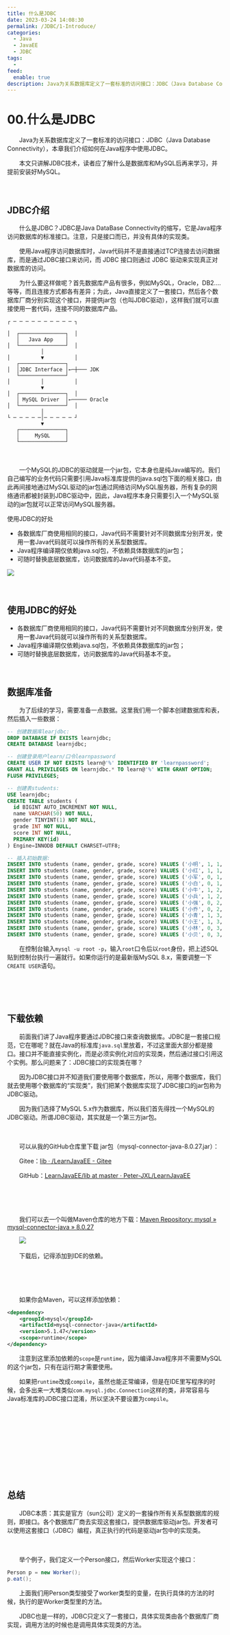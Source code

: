 ```yaml
---
title: 什么是JDBC
date: 2023-03-24 14:08:30
permalink: /JDBC/1-Introduce/
categories:
  - Java
  - JavaEE
  - JDBC
tags:
  - 
feed:
  enable: true
description: Java为关系数据库定义了一套标准的访问接口：JDBC（Java Database Connectivity），本章我们介绍如何在Java程序中使用JDBC。
---
```



# 00.什么是JDBC

　　Java为关系数据库定义了一套标准的访问接口：JDBC（Java Database Connectivity），本章我们介绍如何在Java程序中使用JDBC。

　　本文只讲解JDBC技术，读者应了解什么是数据库和MySQL后再来学习，并提前安装好MySQL。
<!-- more -->
　　‍

## JDBC介绍

　　什么是JDBC？JDBC是Java DataBase Connectivity的缩写，它是Java程序访问数据库的标准接口。注意，只是接口而已，并没有具体的实现类。

　　使用Java程序访问数据库时，Java代码并不是直接通过TCP连接去访问数据库，而是通过JDBC接口来访问，而 JDBC 接口则通过 JDBC 驱动来实现真正对数据库的访问。

　　为什么要这样做呢？首先数据库产品有很多，例如MySQL，Oracle，DB2....等等，而且连接方式都各有差异；为此，Java直接定义了一套接口，然后各个数据库厂商分别实现这个接口，并提供jar包（也叫JDBC驱动），这样我们就可以直接使用一套代码，连接不同的数据库产品。

```
┌ ─ ─ ─ ─ ─ ─ ─ ─ ─ ─ ┐

│  ┌───────────────┐  │
   │   Java App    │
│  └───────────────┘  │
           │
│          ▼          │
   ┌───────────────┐
│  │JDBC Interface │←─┼─── JDK
   └───────────────┘
│          │          │
           ▼
│  ┌───────────────┐  │
   │ MySQL Driver  │←───── Oracle
│  └───────────────┘  │
           │
└ ─ ─ ─ ─ ─│─ ─ ─ ─ ─ ┘
           ▼
   ┌───────────────┐
   │     MySQL     │
   └───────────────┘
```

　　‍

　　一个MySQL的JDBC的驱动就是一个jar包，它本身也是纯Java编写的。我们自己编写的业务代码只需要引用Java标准库提供的java.sql包下面的相关接口，由此再间接地通过MySQL驱动的jar包通过网络访问MySQL服务器，所有复杂的网络通讯都被封装到JDBC驱动中，因此，Java程序本身只需要引入一个MySQL驱动的jar包就可以正常访问MySQL服务器。

使用JDBC的好处

* 各数据库厂商使用相同的接口，Java代码不需要针对不同数据库分别开发，使用一套Java代码就可以操作所有的关系型数据库。
* Java程序编译期仅依赖java.sql包，不依赖具体数据库的jar包；
* 可随时替换底层数据库，访问数据库的Java代码基本不变。
　　‍

![](https://image.peterjxl.com/blog/20230326224044.png)

　　‍

## 使用JDBC的好处

* 各数据库厂商使用相同的接口，Java代码不需要针对不同数据库分别开发，使用一套Java代码就可以操作所有的关系型数据库。
* Java程序编译期仅依赖java.sql包，不依赖具体数据库的jar包；
* 可随时替换底层数据库，访问数据库的Java代码基本不变。

　　‍

## 数据库准备

　　为了后续的学习，需要准备一点数据。这里我们用一个脚本创建数据库和表，然后插入一些数据：

```sql
-- 创建数据库learjdbc:
DROP DATABASE IF EXISTS learnjdbc;
CREATE DATABASE learnjdbc;

-- 创建登录用户learn/口令learnpassword
CREATE USER IF NOT EXISTS learn@'%' IDENTIFIED BY 'learnpassword';
GRANT ALL PRIVILEGES ON learnjdbc.* TO learn@'%' WITH GRANT OPTION;
FLUSH PRIVILEGES;

-- 创建表students:
USE learnjdbc;
CREATE TABLE students (
  id BIGINT AUTO_INCREMENT NOT NULL,
  name VARCHAR(50) NOT NULL,
  gender TINYINT(1) NOT NULL,
  grade INT NOT NULL,
  score INT NOT NULL,
  PRIMARY KEY(id)
) Engine=INNODB DEFAULT CHARSET=UTF8;

-- 插入初始数据:
INSERT INTO students (name, gender, grade, score) VALUES ('小明', 1, 1, 88);
INSERT INTO students (name, gender, grade, score) VALUES ('小红', 1, 1, 95);
INSERT INTO students (name, gender, grade, score) VALUES ('小军', 0, 1, 93);
INSERT INTO students (name, gender, grade, score) VALUES ('小白', 0, 1, 100);
INSERT INTO students (name, gender, grade, score) VALUES ('小牛', 1, 2, 96);
INSERT INTO students (name, gender, grade, score) VALUES ('小兵', 1, 2, 99);
INSERT INTO students (name, gender, grade, score) VALUES ('小强', 0, 2, 86);
INSERT INTO students (name, gender, grade, score) VALUES ('小乔', 0, 2, 79);
INSERT INTO students (name, gender, grade, score) VALUES ('小青', 1, 3, 85);
INSERT INTO students (name, gender, grade, score) VALUES ('小王', 1, 3, 90);
INSERT INTO students (name, gender, grade, score) VALUES ('小林', 0, 3, 91);
INSERT INTO students (name, gender, grade, score) VALUES ('小贝', 0, 3, 77);
```

　　在控制台输入`mysql -u root -p`，输入`root`口令后以`root`身份，把上述SQL贴到控制台执行一遍就行。如果你运行的是最新版MySQL 8.x，需要调整一下`CREATE USER`语句。

　　‍

　　‍

## 下载依赖

　　前面我们讲了Java程序要通过JDBC接口来查询数据库。JDBC是一套接口规范，它在哪呢？就在Java的标准库`java.sql`里放着，不过这里面大部分都是接口。接口并不能直接实例化，而是必须实例化对应的实现类，然后通过接口引用这个实例。那么问题来了：JDBC接口的实现类在哪？

　　因为JDBC接口并不知道我们要使用哪个数据库，所以，用哪个数据库，我们就去使用哪个数据库的“实现类”，我们把某个数据库实现了JDBC接口的jar包称为JDBC驱动。

　　因为我们选择了MySQL 5.x作为数据库，所以我们首先得找一个MySQL的JDBC驱动。所谓JDBC驱动，其实就是一个第三方jar包。

　　‍

　　可以从我的GitHub仓库里下载 jar包（mysql-connector-java-8.0.27.jar）：

　　Gitee：[lib · /LearnJavaEE - Gitee](https://gitee.com/peterjxl/LearnJavaEE/tree/master/lib)

　　GitHub：[LearnJavaEE/lib at master · Peter-JXL/LearnJavaEE](https://github.com/Peter-JXL/LearnJavaEE/tree/master/lib)

　　‍

　　‍

　　我们可以去一个叫做Maven仓库的地方下载：[Maven Repository: mysql » mysql-connector-java » 8.0.27](https://mvnrepository.com/artifact/mysql/mysql-connector-java/8.0.27)

　　![](https://image.peterjxl.com/blog/image-20230319213846-suiakna.png)

　　下载后，记得添加到IDE的依赖。

　　‍

　　‍

　　如果你会Maven，可以这样添加依赖：

```xml
<dependency>
    <groupId>mysql</groupId>
    <artifactId>mysql-connector-java</artifactId>
    <version>5.1.47</version>
    <scope>runtime</scope>
</dependency>
```

　　注意到这里添加依赖的`scope`是`runtime`，因为编译Java程序并不需要MySQL的这个jar包，只有在运行期才需要使用。

　　如果把`runtime`改成`compile`，虽然也能正常编译，但是在IDE里写程序的时候，会多出来一大堆类似`com.mysql.jdbc.Connection`这样的类，非常容易与Java标准库的JDBC接口混淆，所以坚决不要设置为`compile`。

　　‍

　　‍

　　‍

　　‍

　　‍

## 总结

　　JDBC本质：其实是官方（sun公司）定义的一套操作所有关系型数据库的规则，即接口。各个数据库厂商去实现这套接口，提供数据库驱动jar包。开发者可以使用这套接口（JDBC）编程，真正执行的代码是驱动jar包中的实现类。

　　‍

　　举个例子，我们定义一个Person接口，然后Worker实现这个接口：

```JAVA
Person p = new Worker();
p.eat();
```

　　上面我们用Person类型接受了worker类型的变量，在执行具体的方法的时候，执行的是Worker类型里的方法。

　　JDBC也是一样的，JDBC只定义了一套接口，具体实现类由各个数据库厂商实现，调用方法的时候也是调用具体实现类的方法。

　　‍

